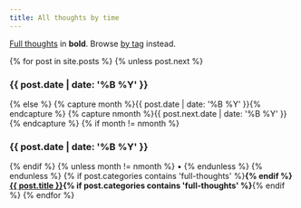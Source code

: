 ```yaml
---
title: All thoughts by time
---
```

<!-- From https://bitbucket.org/christianspecht/blog/src/0b3d2dbfd9488d63c6ed0c3b899f6625c12ba6a4/src/tags/index.html?at=default -->
<!-- Read more: http://christianspecht.de/2014/10/25/separate-pages-per-tag-category-with-jekyll-without-plugins/ -->

<p><a href="/full-thoughts/">Full thoughts</a> in <strong>bold</strong>. Browse <a href="/blog/tags/">by tag</a> instead.</p>

{% for post in site.posts %}
  {% unless post.next %}
<h3>{{ post.date | date: '%B %Y' }}</h3><p>
    {% else %}
      {% capture month %}{{ post.date | date: '%B %Y' }}{% endcapture %}
      {% capture nmonth %}{{ post.next.date | date: '%B %Y' }}{% endcapture %}
      {% if month != nmonth %}
</p><h3>{{ post.date | date: '%B %Y' }}</h3><p>
      {% endif %}
	{% unless month != nmonth %} • {% endunless %}
    {% endunless %}
{% if post.categories contains 'full-thoughts' %}<strong>{% endif %}<a href="{{ post.url }}">{{ post.title }}</a>{% if post.categories contains 'full-thoughts' %}</strong>{% endif %}
{% endfor %}